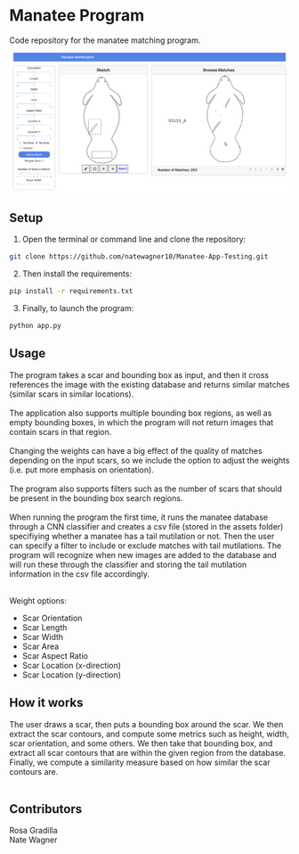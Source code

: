# Manatee Program

Code repository for the manatee matching program.

![alt text](https://github.com/natewagner10/Manatee-App-Testing/blob/main/assets/dash_example2.png)

## Setup

1. Open the terminal or command line and clone the repository: <br />
```sh
git clone https://github.com/natewagner10/Manatee-App-Testing.git
```
2. Then install the requirements: <br />
```sh
pip install -r requirements.txt
```
3. Finally, to launch the program: <br />
```sh
python app.py
```
## Usage

The program takes a scar and bounding box as input, and then it cross references the image with the existing database and returns similar matches (similar scars in similar locations).  <br />
<br />
The application also supports multiple bounding box regions, as well as empty bounding boxes, in which the program will not return images that contain scars in that region. <br />
<br />
Changing the weights can have a big effect of the quality of matches depending on the input scars, so we include the option to adjust the weights (i.e. put more emphasis on orientation). <br />
<br />
The program also supports filters such as the number of scars that should be present in the bounding box search regions. <br />
<br />
When running the program the first time, it runs the manatee database through a CNN classifier and creates a csv file (stored in the assets folder) specifiying whether a manatee has a tail mutilation or not. Then the user can specify a filter to include or exclude matches with tail mutilations. The program will recognize when new images are added to the database and will run these through the classifier and storing the tail mutilation information in the csv file accordingly. <br />
<br />

Weight options: <br />
* Scar Orientation <br />
* Scar Length <br />
* Scar Width <br />
* Scar Area <br />
* Scar Aspect Ratio <br />
* Scar Location (x-direction) <br />
* Scar Location (y-direction) <br />

## How it works

The user draws a scar, then puts a bounding box around the scar.  We then extract the scar contours, and compute some metrics such as height, width, scar orientation, and some others.   We then take that bounding box, and extract all scar contours that are within the given region from the database.  Finally, we compute a similarity measure based on how similar the scar contours are. <br />
<br />

## Contributors
Rosa Gradilla <br />
Nate Wagner <br />





